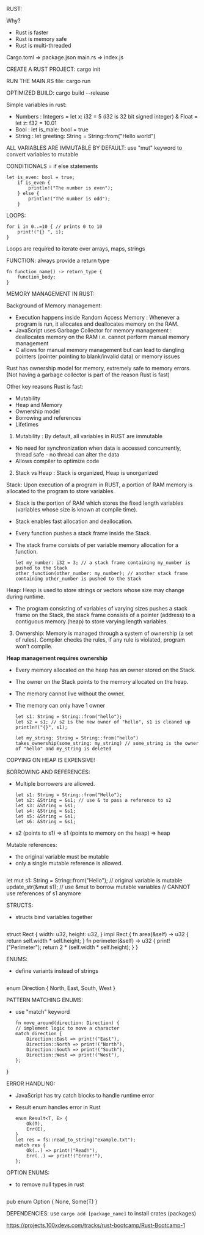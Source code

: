 RUST:

Why?

- Rust is faster
- Rust is memory safe
- Rust is multi-threaded

Cargo.toml => package.json
main.rs => index.js

CREATE A RUST PROJECT: cargo init

RUN THE MAIN.RS file: cargo run

OPTIMIZED BUILD: cargo build --release

Simple variables in rust:
- Numbers : Integers = let x: i32 = 5 (i32 is 32 bit signed integer) & Float = let z: f32 = 10.01
- Bool : let is_male: bool = true
- String : let greeting: String = String::from("Hello world")

ALL VARIABLES ARE IMMUTABLE BY DEFAULT: use "mut" keyword to convert variables to mutable

CONDITIONALS = if else statements

    
    let is_even: bool = true;
        if is_even {
            println!("The number is even");
        } else {
            println!("The number is odd");
        }


LOOPS:

    
    for i in 0..=10 { // prints 0 to 10
        print!("{} ", i);
    }

Loops are required to iterate over arrays, maps, strings

FUNCTION: always provide a return type

    
    fn function_name() -> return_type {
	    function_body;
    }

MEMORY MANAGEMENT IN RUST:

Background of Memory management:

- Execution happens inside Random Access Memory : Whenever a program is run, it allocates and deallocates memory on the RAM.
- JavaScript uses Garbage Collector for memory management : deallocates memory on the RAM i.e. cannot perform manual memory management
- C allows for manual memory management but can lead to dangling pointers (pointer pointing to blank/invalid data) or memory issues


Rust has ownership model for memory, extremely safe to memory errors. (Not having a garbage collector is part of the reason Rust is fast)

Other key reasons Rust is fast:
- Mutability
- Heap and Memory
- Ownership model
- Borrowing and references
- Lifetimes

1. Mutability : By default, all variables in RUST are immutable

- No need for synchronization when data is accessed concurrently, thread safe - no thread can alter the data
- Allows compiler to optimize code

2. Stack vs Heap : Stack is organized, Heap is unorganized

Stack: Upon execution of a program in RUST, a portion of RAM memory is allocated to the program to store variables. 

- Stack is the portion of RAM which stores the fixed length variables (variables whose size is known at compile time). 
- Stack enables fast allocation and deallocation. 
- Every function pushes a stack frame inside the Stack. 
- The stack frame consists of per variable memory allocation for a function.

    ````
    let my_number: i32 = 3; // a stack frame containing my_number is pushed to the Stack
    other_function(other_number: my_number); // another stack frame containing other_number is pushed to the Stack

Heap: Heap is used to store strings or vectors whose size may change during runtime. 

- The program consisting of variables of varying sizes pushes a stack frame on the Stack, the stack frame consists of a pointer (address) to a contiguous memory (heap) to store varying length variables.


3. Ownership:  Memory is managed through a system of ownership (a set of rules). Compiler checks the rules, if any rule is violated, program won't compile.

**Heap management requires ownership**

- Every memory allocated on the heap has an owner stored on the Stack. 
- The owner on the Stack points to the memory allocated on the heap.
- The memory cannot live without the owner.
- The memory can only have 1 owner

    ```
    let s1: String = String::from("hello");
    let s2 = s1; // s2 is the new owner of "hello", s1 is cleaned up
    println!("{}", s1);

    let my_string: String = String::from("hello")
    takes_ownership(some_string: my_string) // some_string is the owner of "hello" and my_string is deleted

COPYING ON HEAP IS EXPENSIVE!

BORROWING AND REFERENCES:

- Multiple borrowers are allowed.

    ```
    let s1: String = String::from("Hello");
    let s2: &String = &s1; // use & to pass a reference to s2
    let s3: &String = &s1;
    let s4: &String = &s1;
    let s5: &String = &s1;
    let s6: &String = &s1;

 - s2 (points to s1) => s1 (points to memory on the heap) => heap

Mutable references:

- the original variable must be mutable
- only a single mutable reference is allowed.
    ```
let mut s1: String = String::from("Hello"); // original variable is mutable 
update_str(&mut s1); // use &mut to borrow mutable variables
// CANNOT use references of s1 anymore



STRUCTS:

- structs bind variables together
    ```
struct Rect {
    width: u32,
    height: u32,
}
impl Rect {
        fn area(&self) -> u32 {
            return self.width * self.height;
        }
        fn perimeter(&self) -> u32 {
            print!("Perimeter");
            return 2 * (self.width * self.height);
        }
    }

ENUMS:

- define variants instead of strings
    ```
enum Direction {
	North,
	East,
	South,
	West
}

PATTERN MATCHING ENUMS:

- use "match" keyword
    ```
    fn move_around(direction: Direction) {
    // implement logic to move a character
    match direction {
        Direction::East => print!("East"),
        Direction::North => print!("North"),
        Direction::South => print!("South"),
        Direction::West => print!("West"),
    };
}

ERROR HANDLING: 

- JavaScript has try catch blocks to handle runtime error
- Result enum handles error in Rust

    ```
   enum Result<T, E> {
	    Ok(T),
	    Err(E),
    }
    let res = fs::read_to_string("example.txt");
    match res {
        Ok(..) => print!("Read!"),
        Err(..) => print!("Error!"),
    };

OPTION ENUMS:

- to remove null types in rust
    ```
pub enum Option<T> {
	None,
	Some(T)
}

DEPENDENCIES: use `cargo add [package_name]` to install crates (packages)

https://projects.100xdevs.com/tracks/rust-bootcamp/Rust-Bootcamp-1
